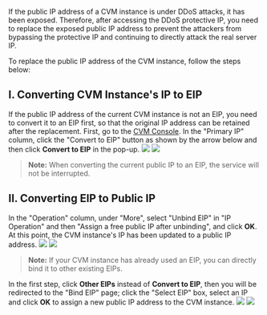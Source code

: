 ﻿If the public IP address of a CVM instance is under DDoS attacks, it has been exposed. Therefore, after accessing the DDoS protective IP, you need to replace the exposed public IP address to prevent the attackers from bypassing the protective IP and continuing to directly attack the real server IP.

To replace the public IP address of the CVM instance, follow the steps below:

## I. Converting CVM Instance's IP to EIP
If the public IP address of the current CVM instance is not an EIP, you need to convert it to an EIP first, so that the original IP address can be retained after the replacement.
First, go to the [CVM Console](https://console.cloud.tencent.com/cvm/overview). In the "Primary IP" column, click the "Convert to EIP" button as shown by the arrow below and then click **Convert to EIP** in the pop-up.
![](https://i.imgur.com/r2m3Mz3.png)
![](https://i.imgur.com/N7NpuCT.png)
>**Note:**
>When converting the current public IP to an EIP, the service will not be interrupted.

## II. Converting EIP to Public IP
In the "Operation" column, under "More", select "Unbind EIP" in "IP Operation" and then "Assign a free public IP after unbinding", and click **OK**. At this point, the CVM instance's IP has been updated to a public IP address.
![](https://i.imgur.com/srrYYJS.png)
![](https://i.imgur.com/TqSUUtM.png)

>**Note:**
If your CVM instance has already used an EIP, you can directly bind it to other existing EIPs.

In the first step, click **Other EIPs** instead of **Convert to EIP**, then you will be redirected to the "Bind EIP" page; click the "Select EIP" box, select an IP and click **OK** to assign a new public IP address to the CVM instance.
![](https://i.imgur.com/dKrhPA0.png)
![](https://i.imgur.com/ZERnCIK.png)
